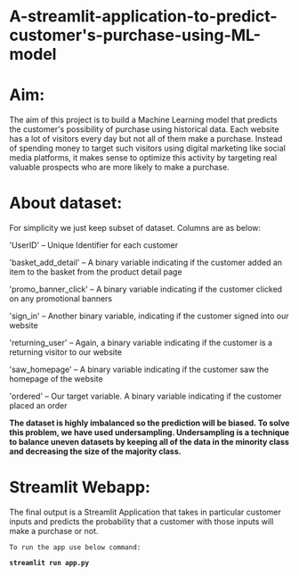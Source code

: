 # A-streamlit-application-to-predict-customer's-purchase-using-ML-model

# Aim:
The aim of this project is to build a Machine Learning model that predicts the customer's possibility of purchase using historical data. Each website has a lot of visitors every day but not all of them make a purchase. Instead of spending money to target such visitors using digital marketing like social media platforms, it makes sense to optimize this activity by targeting real valuable prospects who are more likely to make a purchase.

# About dataset:
For simplicity we just keep subset of dataset. Columns are as below:

'UserID' – Unique Identifier for each customer

'basket_add_detail' – A binary variable indicating if the customer added an item to the basket from the product detail page

'promo_banner_click' – A binary variable indicating if the customer clicked on any promotional banners

'sign_in' – Another binary variable, indicating if the customer signed into our website

'returning_user' – Again, a binary variable indicating if the customer is a returning visitor to our website

'saw_homepage' – A binary variable indicating if the customer saw the homepage of the website

'ordered' – Our target variable. A binary variable indicating if the customer placed an order

**The dataset is highly imbalanced so the prediction will be biased. To solve this problem, we have used undersampling. Undersampling is a technique to balance uneven datasets by keeping all of the data in the minority class and decreasing the size of the majority class.**

# Streamlit Webapp:
The final output is a Streamlit Application that takes in particular customer inputs and predicts the probability that a customer with those inputs will make a purchase or not.

`To run the app use below command:`

**`streamlit run app.py`**
